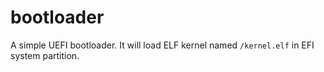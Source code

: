 # bootloader

A simple UEFI bootloader.
It will load ELF kernel named `/kernel.elf` in EFI system partition.
